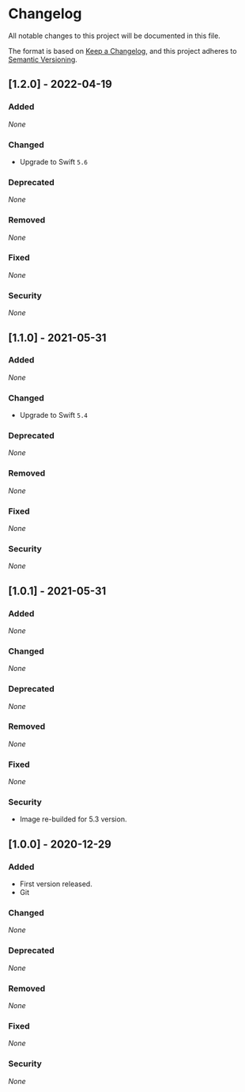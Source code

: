 # Changelog

All notable changes to this project will be documented in this file.

The format is based on [Keep a Changelog](https://keepachangelog.com/en/1.0.0/),
and this project adheres to [Semantic Versioning](https://semver.org/spec/v2.0.0.html).

## [1.2.0] - 2022-04-19

### Added

*None*

### Changed

* Upgrade to Swift `5.6`

### Deprecated

*None*

### Removed

*None*

### Fixed

*None*

### Security

*None*

## [1.1.0] - 2021-05-31

### Added

*None*

### Changed

* Upgrade to Swift `5.4`

### Deprecated

*None*

### Removed

*None*

### Fixed

*None*

### Security

*None*


## [1.0.1] - 2021-05-31

### Added

*None*

### Changed

*None*

### Deprecated

*None*

### Removed

*None*

### Fixed

*None*

### Security

* Image re-builded for 5.3 version.


## [1.0.0] - 2020-12-29

### Added

* First version released.
* Git

### Changed

*None*

### Deprecated

*None*

### Removed

*None*

### Fixed

*None*

### Security

*None*

